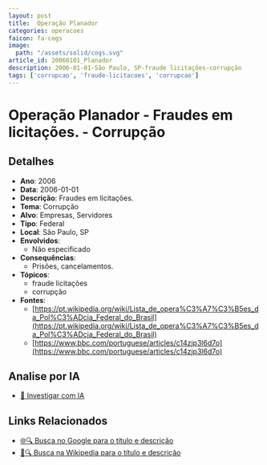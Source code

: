 ```yaml
---
layout: post
title:  Operação Planador
categories: operacoes
faicon: fa-cogs
image:
  path: "/assets/solid/cogs.svg"
article_id: 20060101_Planador
description: 2006-01-01-São Paulo, SP-fraude licitações-corrupção
tags: ['corrupcao', 'fraude-licitacoes', 'corrupcao']
---
```


# Operação Planador - Fraudes em licitações. - Corrupção

## Detalhes
- **Ano**: 2006
- **Data**: 2006-01-01
- **Descrição**: Fraudes em licitações.
- **Tema**: Corrupção
- **Alvo**: Empresas, Servidores
- **Tipo**: Federal
- **Local**: São Paulo, SP
- **Envolvidos**:
  - Não especificado
- **Consequências**:
  - Prisões, cancelamentos.
- **Tópicos**:
  - fraude licitações
  - corrupção
- **Fontes**:
  - [https://pt.wikipedia.org/wiki/Lista_de_opera%C3%A7%C3%B5es_da_Pol%C3%ADcia_Federal_do_Brasil](https://pt.wikipedia.org/wiki/Lista_de_opera%C3%A7%C3%B5es_da_Pol%C3%ADcia_Federal_do_Brasil)
  - [https://www.bbc.com/portuguese/articles/c14zjp3l6d7o](https://www.bbc.com/portuguese/articles/c14zjp3l6d7o)

## Analise por IA
- [🤖 Investigar com IA](https://www.perplexity.ai/search?q=%22opera%C3%A7%C3%A3o%20policial%20Brasil%22%20Opera%C3%A7%C3%A3o%20Planador%20Fraudes%20em%20licita%C3%A7%C3%B5es.%20S%C3%A3o%20Paulo%2C%20SP%202006-01-01)

## Links Relacionados
- [🌐🔍 Busca no Google para o título e descrição](https://www.google.com/search?q=%22opera%C3%A7%C3%A3o%20policial%20Brasil%22%20Opera%C3%A7%C3%A3o%20Planador%20Fraudes%20em%20licita%C3%A7%C3%B5es.%20S%C3%A3o%20Paulo%2C%20SP%202006-01-01)
- [📖🔍 Busca na Wikipedia para o título e descrição](https://pt.wikipedia.org/w/index.php?search=%22opera%C3%A7%C3%A3o%20policial%20Brasil%22%20Opera%C3%A7%C3%A3o%20Planador%20Fraudes%20em%20licita%C3%A7%C3%B5es.%20S%C3%A3o%20Paulo%2C%20SP%202006-01-01)

